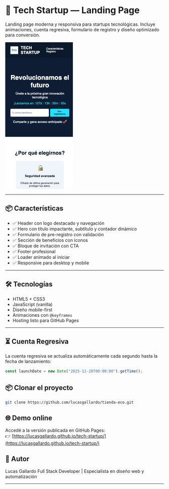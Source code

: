 # 🚀 Tech Startup — Landing Page

Landing page moderna y responsiva para startups tecnológicas. Incluye animaciones, cuenta regresiva, formulario de registro y diseño optimizado para conversión.

![Preview](assets/preview.png)

---

## 📦 Características

- ✅ Header con logo destacado y navegación
- ✅ Hero con título impactante, subtítulo y contador dinámico
- ✅ Formulario de pre-registro con validación
- ✅ Sección de beneficios con íconos
- ✅ Bloque de invitación con CTA
- ✅ Footer profesional
- ✅ Loader animado al iniciar
- ✅ Responsive para desktop y mobile

---

## 🛠️ Tecnologías

- HTML5 + CSS3
- JavaScript (vanilla)
- Diseño mobile-first
- Animaciones con `@keyframes`
- Hosting listo para GitHub Pages

---

## ⏳ Cuenta Regresiva

La cuenta regresiva se actualiza automáticamente cada segundo hasta la fecha de lanzamiento:

```js
const launchDate = new Date("2025-12-20T00:00:00").getTime();
```

## 📦 Clonar el proyecto

```bash
git clone https://github.com/lucasgallardo/tienda-eco.git
```

## 🌐 Demo online

Accedé a la versión publicada en GitHub Pages:  
👉 [https://lucasgallardo.github.io/tech-startup/](https://lucasgallardo.github.io/tech-startup/)


## 📌 Autor

Lucas Gallardo Full Stack Developer | Especialista en diseño web y automatización

---